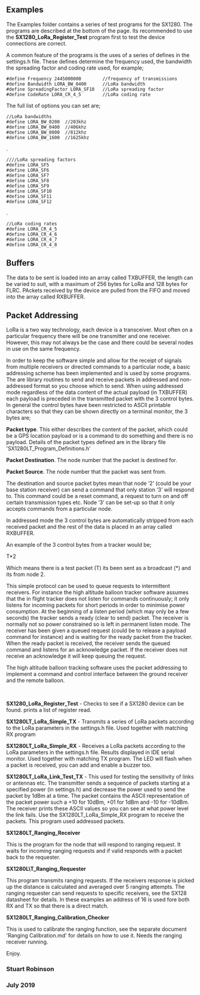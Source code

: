 ## Examples

The Examples folder contains a series of test programs for the SX1280. The programs are described at the bottom of the page. Its recommended to use the **SX1280_LoRa_Register_Test** program first to test the device connections are correct. 

A common feature of the programs is the uses of a series of defines in the settings.h file. These defines determine the frequency used, the bandwidth the spreading factor and coding rate used, for example;


    #define Frequency 2445000000        //frequency of transmissions    
    #define Bandwidth LORA_BW_0400      //LoRa bandwidth    
    #define SpreadingFactor LORA_SF10   //LoRa spreading factor    
    #define CodeRate LORA_CR_4_5        //LoRa coding rate


The full list of options you can set are;

    //LoRa bandwidths
    #define LORA_BW_0200  //203khz
    #define LORA_BW_0400  //406khz
    #define LORA_BW_0800  //812khz
    #define LORA_BW_1600  //1625khz

.

    ////LoRa spreading factors
    #define LORA_SF5
    #define LORA_SF6 
    #define LORA_SF7
    #define LORA_SF8
    #define LORA_SF9
    #define LORA_SF10 
    #define LORA_SF11
    #define LORA_SF12
.

    //LoRa coding rates
    #define LORA_CR_4_5
    #define LORA_CR_4_6
    #define LORA_CR_4_7
    #define LORA_CR_4_8





## Buffers

The data to be sent is loaded into an array called TXBUFFER, the length can be varied to suit, with a maximum of 256 bytes for LoRa and 128  bytes for FLRC. PAckets received by the device are pulled from the FIFO and moved into the array called RXBUFFER.


## Packet Addressing

LoRa is a two way technology, each device is a transceiver. Most often on a particular frequency there will be one transmitter and one receiver. However, this may not always be the case and there could be several nodes in use on the same frequency. 

In order to keep the software simple and allow for the receipt of signals from multiple receivers or directed commands to a particular node, a basic addressing scheme has been implemented and is used by some programs. The are library routines to send and receive packets in addressed and non-addressed format so you choose which to send. When using addressed mode regardless of the data content of the actual payload (in TXBUFFER) each payload is preceded in the transmitted packet with the 3 control bytes. In general the control bytes have been restricted to ASCII printable characters so that they can be shown directly on a terminal monitor, the 3 bytes are;

**Packet type**. This either describes the content of the packet, which could be a GPS location payload or is a command to do something and there is no payload. Details of the packet types defined are in the library file 'SX1280LT_Program_Definitions.h'

**Packet Destination**. The node number that the packet is destined for.

**Packet Source**. The node number that the packet was sent from.

The destination and source packet bytes mean that node ‘2’ (could be your base station receiver) can send a command that only station ‘3’ will respond to. This command could be a reset command, a request to turn on and off certain transmission types etc. Node ‘3’ can be set-up so that it only accepts commands from a particular node.

In addressed mode the 3 control bytes are automatically stripped from each received packet and the rest of the data is placed in an array called RXBUFFER. 

An example of the 3 control bytes from a tracker would be;

T*2

Which means there is a test packet (T) its been sent as a broadcast (*) and its from node 2.

This simple protocol can be used to queue requests to intermittent receivers. For instance the high altitude balloon tracker software assumes that the in flight tracker does not listen for commands continuously; it only listens for incoming packets for short periods in order to minimise power consumption. At the beginning of a listen period (which may only be a few seconds) the tracker sends a ready (clear to send) packet. The receiver is normally not so power constrained so is left in permanent listen mode. The receiver has been given a queued request (could be to release a payload command for instance) and is waiting for the ready packet from the tracker. When the ready packet is received, the receiver sends the queued command and listens for an acknowledge packet. If the receiver does not receive an acknowledge it will keep queuing the request.

The high altitude balloon tracking software uses the packet addressing to implement a command and control interface between the ground receiver and the remote balloon.  

<br>


**SX1280\_LoRa\_Register_Test** - Checks to see if a SX1280 device can be found. prints a list of register read. 

**SX1280LT\_LoRa\_Simple_TX** - Transmits a series of LoRa packets according to the LoRa parameters in the settings.h file. Used together with matching RX program

**SX1280LT\_LoRa\_Simple\_RX** - Receives a LoRa packets according to the LoRa parameters in the settings.h file. Results displayed in IDE serial monitor. Used together with matching TX program. The LED will flash when a packet is received, you can add and enable a buzzer too. 

**SX1280LT\_LoRa\_Link\_Test\_TX** - This used for testing the sensitivity of links or antennas etc. The transmitter sends a sequence of packets starting at a specified power (in settings.h) and decrease the power used to send the packet by 1dBm at a time. The packet contains the ASCII representation of the packet power such a +10 for 10dBm, +01 for 1dBm and -10 for -10dBm. The receiver prints these ASCII values so you can see at what power level the link fails. Use the SX1280LT_LoRa_Simple_RX program to receive the packets. This program used addressed packets.

**SX1280LT\_Ranging\_Receiver**

This is the program for the node that will respond to ranging request. It waits for incoming ranging requests and if valid responds with a packet back to the requester. 


**SX1280L\T_Ranging\_Requester**

This program transmits ranging requests. If the receivers response is picked up the distance is calculated and averaged over 5 ranging attempts. 
The ranging requester can send requests to specific receivers, see the SX128 datasheet for details. In these examples an address of 16 is used fore both RX and TX so that there is a direct match.


**SX1280LT\_Ranging\_Calibration\_Checker**

This is used to calibrate the ranging function, see the separate document 'Ranging Calibration.md' for details on how to use it. Needs the ranging receiver running.

Enjoy. 

### Stuart Robinson
### July 2019


